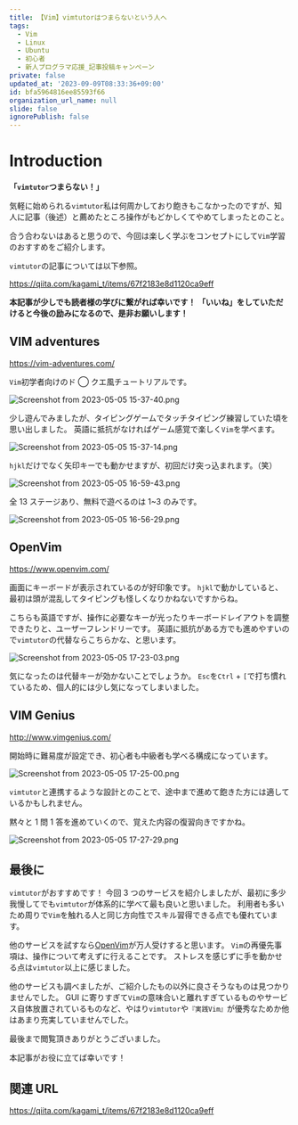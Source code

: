 ```yaml
---
title: 【Vim】vimtutorはつまらないという人へ
tags:
  - Vim
  - Linux
  - Ubuntu
  - 初心者
  - 新人プログラマ応援_記事投稿キャンペーン
private: false
updated_at: '2023-09-09T08:33:36+09:00'
id: bfa5964816ee85593f66
organization_url_name: null
slide: false
ignorePublish: false
---
```


# Introduction

**「`vimtutor`つまらない！」**

気軽に始められる`vimtutor`私は何周かしており飽きもこなかったのですが、知人に記事（後述）と薦めたところ操作がもどかしくてやめてしまったとのこと。

合う合わないはあると思うので、今回は楽しく学ぶをコンセプトにして`Vim`学習のおすすめをご紹介します。

`vimtutor`の記事については以下参照。

https://qiita.com/kagami_t/items/67f2183e8d1120ca9eff

**本記事が少しでも読者様の学びに繋がれば幸いです！**
**「いいね」をしていただけると今後の励みになるので、是非お願いします！**

## VIM adventures

https://vim-adventures.com/

`Vim`初学者向けのド ◯ クエ風チュートリアルです。

![Screenshot from 2023-05-05 15-37-40.png](https://qiita-image-store.s3.ap-northeast-1.amazonaws.com/0/3292052/8fe40102-de5f-fd3f-495a-6ad23208b2f6.png)

少し遊んでみましたが、タイピングゲームでタッチタイピング練習していた頃を思い出しました。
英語に抵抗がなければゲーム感覚で楽しく`Vim`を学べます。

![Screenshot from 2023-05-05 15-37-14.png](https://qiita-image-store.s3.ap-northeast-1.amazonaws.com/0/3292052/802dd877-8d76-34d0-a8a9-ec3b9ffdce0b.png)

`hjkl`だけでなく矢印キーでも動かせますが、初回だけ突っ込まれます。（笑）

![Screenshot from 2023-05-05 16-59-43.png](https://qiita-image-store.s3.ap-northeast-1.amazonaws.com/0/3292052/b059b273-0578-7881-fb02-ca5882d2c652.png)

全 13 ステージあり、無料で遊べるのは 1~3 のみです。

![Screenshot from 2023-05-05 16-56-29.png](https://qiita-image-store.s3.ap-northeast-1.amazonaws.com/0/3292052/59505d06-9661-eafb-017a-67eeb9fd209a.png)

## OpenVim

https://www.openvim.com/

画面にキーボードが表示されているのが好印象です。
`hjkl`で動かしていると、最初は頭が混乱してタイピングも怪しくなりかねないですからね。

こちらも英語ですが、操作に必要なキーが光ったりキーボードレイアウトを調整できたりと、ユーザーフレンドリーです。
英語に抵抗がある方でも進めやすいので`vimtutor`の代替ならこちらかな、と思います。

![Screenshot from 2023-05-05 17-23-03.png](https://qiita-image-store.s3.ap-northeast-1.amazonaws.com/0/3292052/78568042-cc95-c60e-e9cd-5318aa4c47b5.png)

気になったのは代替キーが効かないことでしょうか。
`Esc`を`Ctrl` + `[`で打ち慣れているため、個人的には少し気になってしまいました。

## VIM Genius

http://www.vimgenius.com/

開始時に難易度が設定でき、初心者も中級者も学べる構成になっています。

![Screenshot from 2023-05-05 17-25-00.png](https://qiita-image-store.s3.ap-northeast-1.amazonaws.com/0/3292052/537f1ff0-fba5-3abc-7d05-0890695ce580.png)

`vimtutor`と連携するような設計とのことで、途中まで進めて飽きた方には適しているかもしれません。

黙々と 1 問 1 答を進めていくので、覚えた内容の復習向きですかね。

![Screenshot from 2023-05-05 17-27-29.png](https://qiita-image-store.s3.ap-northeast-1.amazonaws.com/0/3292052/df3582a8-3d51-785a-7e1a-374cc50d3e2f.png)

## 最後に

`vimtutor`がおすすめです！
今回 3 つのサービスを紹介しましたが、最初に多少我慢してでも`vimtutor`が体系的に学べて最も良いと思いました。
利用者も多いため周りで`Vim`を触れる人と同じ方向性でスキル習得できる点でも優れています。

他のサービスを試すなら[OpenVim](#openvim)が万人受けすると思います。
`Vim`の再優先事項は、操作について考えずに行えることです。
ストレスを感じずに手を動かせる点は`vimtutor`以上に感じました。

他のサービスも調べましたが、ご紹介したもの以外に良さそうなものは見つかりませんでした。
GUI に寄りすぎて`Vim`の意味合いと離れすぎているものやサービス自体放置されているものなど、やはり`vimtutor`や`『実践Vim』`が優秀なためか他はあまり充実していませんでした。

最後まで閲覧頂きありがとうございました。

本記事がお役に立てば幸いです！

## 関連 URL

https://qiita.com/kagami_t/items/67f2183e8d1120ca9eff
